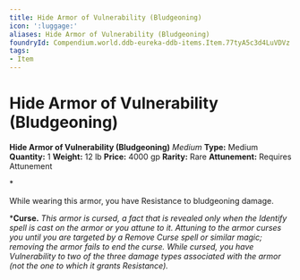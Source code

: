 ```yaml
---
title: Hide Armor of Vulnerability (Bludgeoning)
icon: ':luggage:'
aliases: Hide Armor of Vulnerability (Bludgeoning)
foundryId: Compendium.world.ddb-eureka-ddb-items.Item.77tyA5c3d4LuVDVz
tags:
- Item
---
```


# Hide Armor of Vulnerability (Bludgeoning)

**Hide Armor of Vulnerability (Bludgeoning)**
_Medium_
**Type:** Medium
**Quantity:** 1
**Weight:** 12 lb
**Price:** 4000 gp
**Rarity:** Rare
**Attunement:** Requires Attunement

*<p>While wearing this armor, you have Resistance to bludgeoning damage.

***Curse.** *This armor is cursed, a fact that is revealed only when the Identify spell is cast on the armor or you attune to it. Attuning to the armor curses you until you are targeted by a Remove Curse spell or similar magic; removing the armor fails to end the curse. While cursed, you have Vulnerability to two of the three damage types associated with the armor (not the one to which it grants Resistance).</p>*
